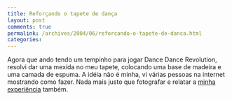 ```yaml
---
title: Reforçando o tapete de dança
layout: post
comments: true
permalink: /archives/2004/06/reforcando-o-tapete-de-danca.html
categories:
---
```

Agora que ando tendo um tempinho para jogar Dance Dance Revolution, resolvi dar uma mexida no meu tapete, colocando uma base de madeira e uma camada de espuma. A idéia não é minha, vi várias pessoas na internet mostrando como fazer. Nada mais justo que fotografar e relatar a <a href="tapete.html">minha experiência</a> também.